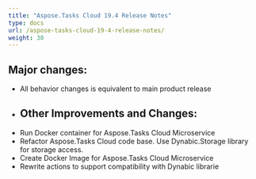 ```yaml
---
title: "Aspose.Tasks Cloud 19.4 Release Notes"
type: docs
url: /aspose-tasks-cloud-19-4-release-notes/
weight: 30
---
```


## **Major changes:**
- All behavior changes is equivalent to main product release
- ## **Other Improvements and Changes:**
- Run Docker container for Aspose.Tasks Cloud Microservice
- Refactor Aspose.Tasks Cloud code base. Use Dynabic.Storage library for storage access.
- Create Docker Image for Aspose.Tasks Cloud Microservice
- Rewrite actions to support compatibility with Dynabic librarie
